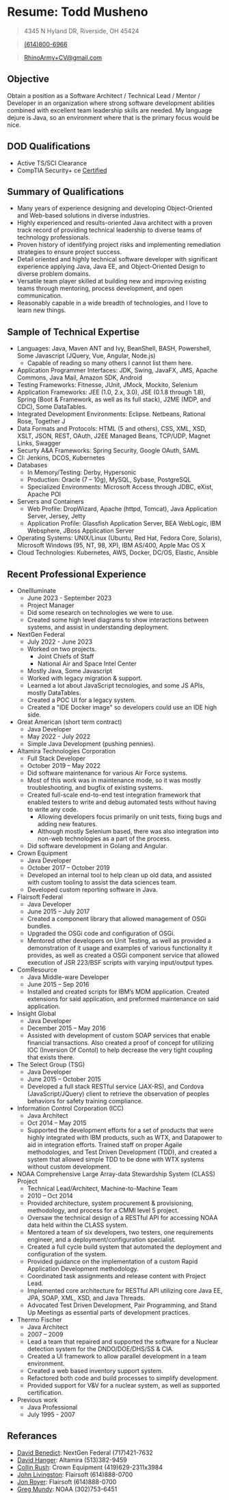 # Resume: Todd Musheno

> 4345 N Hyland DR,
> Riverside, OH 45424

> [(614)800-6966](tel:6148006966)

> [RhinoArmy+CV@gmail.com](mailto:RhinoArmy+CV@gmail.com)

## Objective
Obtain a position as a Software Architect / Technical Lead / Mentor / Developer in an organization where strong software development abilities combined with excellent team leadership skills are needed.
My language dejure is Java, so an environment where that is the primary focus would be nice.

## DOD Qualifications
* Active TS/SCI Clearance
* CompTIA Security+ ce [Certified](https://www.credly.com/badges/438b2a2b-e027-4b5f-8d29-d12f3b71ccde/public_url)

## Summary of Qualifications
* Many years of experience designing and developing Object-Oriented and Web-based solutions in diverse industries.
* Highly experienced and results-oriented Java architect with a proven track record of providing technical leadership to diverse teams of technology professionals.
* Proven history of identifying project risks and implementing remediation strategies to ensure project success.
* Detail oriented and highly technical software developer with significant experience applying Java, Java EE, and Object-Oriented Design to diverse problem domains.
* Versatile team player skilled at building new and improving existing teams through mentoring, process development, and open communication.
* Reasonably capable in a wide breadth of technologies, and I love to learn new things.

## Sample of Technical Expertise
* Languages: Java, Maven ANT and Ivy, BeanShell, BASH, Powershell, Some Javascript (JQuery, Vue, Angular, Node.js)
  * Capable of reading so many others I cannot list them here.
* Application Programmer Interfaces: JDK, Swing, JavaFX, JMS, Apache Commons, Java Mail, Amazon SDK, Android
* Testing Frameworks: Fitnesse, JUnit, JMock, Mockito, Selenium
* Application Frameworks: JEE (1.0, 2.x, 3.0), JSE (0.1.8 through 1.8), Spring (Boot & Framework, as well as its full stack), J2ME (MDP, and CDC), Some DataTables.
* Integrated Development Environments: Eclipse. Netbeans, Rational Rose, Together J
* Data Formats and Protocols: HTML (5 and others), CSS, XML, XSD, XSLT, JSON, REST, OAuth, J2EE Managed Beans, TCP/UDP, Magnet Links, Swagger
* Securty A&A Frameworks: Spring Security, Google OAuth, SAML
* CI: Jenkins, DCOS, Kubernetes
* Databases
  * In Memory/Testing: Derby, Hypersonic
  * Production: Oracle (7 – 10g), MySQL, Sybase, PostgreSQL
  * Specialized Environments: Microsoft Access through JDBC, eXist, Apache POI
* Servers and Containers
  * Web Profile: DropWizard, Apache (httpd, Tomcat), Java Application Server, Jersey, Jetty
  * Application Profile: Glassfish Application Server, BEA WebLogic, IBM Websphere, JBoss Application Server
* Operating Systems: UNIX/Linux (Ubuntu, Red Hat, Fedora Core, Solaris), Microsoft Windows (95, NT, 98, XP), IBM AS/400, Apple Mac OS X
* Cloud Technologies: Kubernetes, AWS, Docker, DC/OS, Elastic, Ansible

## Recent Professional Experience
* OneIlluminate
  * June 2023 - September 2023
  * Project Manager
  * Did some research on technologies we were to use.
  * Created some high level diagrams to show interactions between systems, and assist in understanding deployment.
* NextGen Federal
  * July 2022 - June 2023
  * Worked on two projects.
    * Joint Chiefs of Staff
    * National Air and Space Intel Center
  * Mostly Java, Some Javascript
  * Worked with legacy migration & support.
  * Learned a lot about JavaScript tecnologies, and some JS APIs, mostly DataTables.
  * Created a POC UI for a legacy system.
  * Created a "IDE Docker image" so developers could use an IDE high side.
* Great American (short term contract)
  * Java Developer
  * May 2022 - July 2022
  * Simple Java Development (pushing pennies).
* Altamira Technologies Corporation
  * Full Stack Developer
  * October 2019 – May 2022
  * Did software maintenance for various Air Force systems.
  * Most of this work was in maintenance mode, so it was mostly troubleshooting, and bugfix of existing systems.
  * Created full-scale end-to-end test integration framework that enabled testers to write and debug automated tests without having to write any code.
    * Allowing developers focus primarily on unit tests, fixing bugs and adding new features.
    * Although mostly Selenium based, there was also integration into non-web technologies as a part of the process.
  * Did software development in Golang and Angular.
* Crown Equipment
  * Java Developer
  * October 2017 – October 2019
  * Developed an internal tool to help clean up old data, and assisted with custom tooling to assist the data sciences team.
  * Developed custom reporting software in Java.
* Flairsoft Federal
  * Java Developer
  * June 2015 – July 2017
  * Created a component library that allowed management of OSGi bundles.
  * Upgraded the OSGi code and configuration of OSGi.
  * Mentored other developers on Unit Testing, as well as provided a demonstration of it usage and examples of various functionality it provides, as well as created a OSGi component service that allowed execution of JSR 223/BSF scripts with varying input/output types.
* ComResource
  * Java Middle-ware Developer
  * June 2015 – Sep 2016
  * Installed and created scripts for IBM’s MDM application. Created extensions for said application, and preformed maintenance on said application.
* Insight Global
  * Java Developer
  * December 2015 – May 2016
  * Assisted with development of custom SOAP services that enable financial transactions. Also created a proof of concept for utilizing IOC (Inversion Of Contol) to help decrease the very tight coupling that exists there.
* The Select Group (TSG)
  * Java Developer
  * June 2015 – October 2015
  * Developed a full stack RESTful service (JAX-RS), and Cordova (JavaScript/JQuery) client to retrieve the observation of peoples behaviors for safety training compliance.
* Information Control Corporation (ICC)
  * Java Architect
  * Oct 2014 – May 2015
  * Supported the development efforts for a set of products that were highly integrated with IBM products, such as WTX, and Datapower to aid in integration efforts. Trained staff on proper Agaile methodologies, and Test Driven Development (TDD), and created a system that allowed simple TDD to be done with WTX systems without custom development.
* NOAA Comprehensive Large Array-data Stewardship System (CLASS) Project
  * Technical Lead/Architect, Machine-to-Machine Team
  * 2010 – Oct 2014
  * Provided architecture, system procurement & provisioning, methodology, and process for a CMMI level 5 project.
  * Oversaw the technical design of a RESTful API for accessing NOAA data held within the CLASS system.
  * Mentored a team of six developers, two testers, one requirements engineer, and a deployment/configuration specialist.
  * Created a full cycle build system that automated the deployment and configuration of the system.
  * Provided guidance on the implementation of a custom Rapid Application Development methodology.
  * Coordinated task assignments and release content with Project Lead.
  * Implemented core architecture for RESTful API utilizing core Java EE, JPA, SOAP, XML, XSD, and Java Threads.
  * Advocated Test Driven Development, Pair Programming, and Stand Up Meetings as essential parts of development practices.
* Thermo Fischer
  * Java Architect
  * 2007 – 2009
  * Lead a team that repaired and supported the software for a Nuclear detection system for the DNDO/DOE/DHS/SS & CIA.
  * Created a UI framework to allow parallel development in a team environment.
  * Created a web based inventory support system.
  * Refactored both code and build processes to simplify development.
  * Provided support for V&V for a nuclear system, as well as supported certification.
* Previous work
  * Java Professional
  * July 1995 - 2007

## Referances
* [David Benedict](mailto:dbenedict@nextgenfed.com): NextGen Federal (717)421-7632
* [David Hanger](mailto:hangerdr@gmail.com): Altamira (513)382-9459
* [Collin Rush](mailto:collin.rush@crown.com): Crown Equipment (419)629-2311x3984
* [John Livingston](mailto:livingjw@earthlink.net): Flairsoft (614)888-0700 
* [Jon Royer](mailto:jonathan.royer@flairsoft.net): Flairsoft (614)888-0700
* [Greg Mundy](mailto:gregmundy@gmail.com): NOAA (302)753-6451
